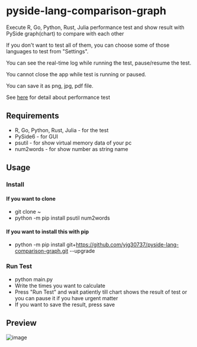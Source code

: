 # pyside-lang-comparison-graph
Execute R, Go, Python, Rust, Julia performance test and show result with PySide graph(chart) to compare with each other

If you don't want to test all of them, you can choose some of those languages to test from "Settings".

You can see the real-time log while running the test, pause/resume the test.

You cannot close the app while test is running or paused.

You can save it as png, jpg, pdf file.

See <a href="https://github.com/yjg30737/high-performance-lang-comparison.git">here</a> for detail about performance test

## Requirements
* R, Go, Python, Rust, Julia - for the test
* PySide6 - for GUI
* psutil - for show virtual memory data of your pc
* num2words - for show number as string name

## Usage
### Install
#### If you want to clone
* git clone ~
* python -m pip install psutil num2words
#### If you want to install this with pip
* python -m pip install git+https://github.com/yjg30737/pyside-lang-comparison-graph.git --upgrade
### Run Test
* python main.py
* Write the times you want to calculate
* Press "Run Test" and wait patiently till chart shows the result of test or you can pause it if you have urgent matter
* If you want to save the result, press save

## Preview

![image](https://user-images.githubusercontent.com/55078043/195475796-9e19e5b6-8fea-472c-bdd1-2e9cb40eadf6.png)
